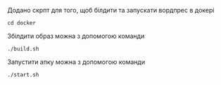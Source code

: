 Додано скрпт для того, щоб білдити та запускати вордпрес в докері

~~~
cd docker
~~~

Збілдити образ можна з допомогою команди
~~~
./build.sh
~~~

Запустити апку можна з допомогою команди
~~~
./start.sh
~~~